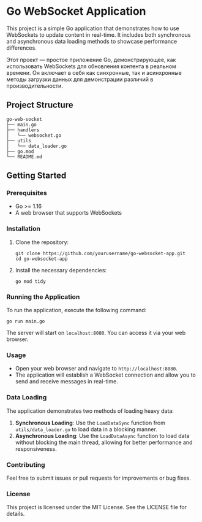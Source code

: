 # Go WebSocket Application

This project is a simple Go application that demonstrates how to use WebSockets to update content in real-time. It includes both synchronous and asynchronous data loading methods to showcase performance differences.

Этот проект — простое приложение Go, демонстрирующее, как использовать WebSockets для обновления контента в реальном времени. Он включает в себя как синхронные, так и асинхронные методы загрузки данных для демонстрации различий в производительности.

## Project Structure

```
go-web-socket
├── main.go
├── handlers
│   └── websocket.go
├── utils
│   └── data_loader.go
├── go.mod
└── README.md
```

## Getting Started

### Prerequisites

- Go >= 1.16
- A web browser that supports WebSockets

### Installation

1. Clone the repository:

   ```
   git clone https://github.com/yourusername/go-websocket-app.git
   cd go-websocket-app
   ```

2. Install the necessary dependencies:

   ```
   go mod tidy
   ```

### Running the Application

To run the application, execute the following command:

```
go run main.go
```

The server will start on `localhost:8080`. You can access it via your web browser.

### Usage

- Open your web browser and navigate to `http://localhost:8080`.
- The application will establish a WebSocket connection and allow you to send and receive messages in real-time.

### Data Loading

The application demonstrates two methods of loading heavy data:

1. **Synchronous Loading**: Use the `LoadDataSync` function from `utils/data_loader.go` to load data in a blocking manner.
2. **Asynchronous Loading**: Use the `LoadDataAsync` function to load data without blocking the main thread, allowing for better performance and responsiveness.

### Contributing

Feel free to submit issues or pull requests for improvements or bug fixes.

### License

This project is licensed under the MIT License. See the LICENSE file for details.